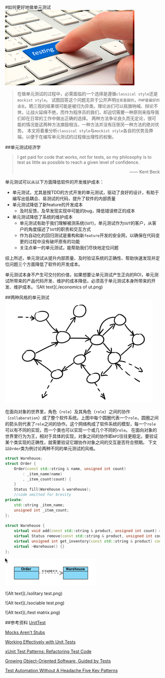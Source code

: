 #如何更好地做单元测试
![Alt text](./testing_services.png)
> 在做单元测试的过程中，必需面临的一个选择是遵循`classical style`还是`mockist style`。
> 试图回答这个问题无异于公开声明`豆浆是甜的`，`PHP是最好的语言`。晒三观的结果很可能是被归为异类。理论派们可以摇旗呐喊、辩论不休，让战火延绵不绝，而作为程序员的我们，却迫切需要一种原则来指导我们却在日常的工作中做出正确的选择。
> 两种方法争论良久而无定论，很可能的情况是这两种方法旗鼓相当，一种方法并没有压倒另一种方法的绝对优势。
> 本文将着重分析`classical style`与`mockist style`各自的优势及弊端，以便于在编写单元测试的过程做出理性的权衡。

##单元测试经济学
>  I get paid for code that works, not for tests, so my philosophy is to test as little as possible to reach a given level of confidence. 
> <p align="right">—— Kent Beck</p>

单元测试可以从以下方面降低软件的开发维护成本：
* 单元测试，尤其是按TDD的方式开发的单元测试，驱动了良好的设计，有助于编写出低耦合、易测试的代码，提升了软件的内部质量
* 单元测试降低了新feature的开发成本
	* 及时反馈，及早发现实现中可能的bug，降低错误修正的成本
* 单元测试降低了系统的维护成本
	* 单元测试有助于我们理解被测系统(`SUT`)，单元测试作为`SUT`的客户，从客户的角度描述了`SUT`的职责和交互方式
	* 作为自动化的回归测试是重构和新`feature`开发的安全网，以确保在代码变更的过程中没有破坏原有的功能
	* 关注点单一的单元测试，能帮助我们尽快地定位问题

综上所述，单元测试从提升内部质量、及时验证系统的正确性、帮助快速发现并定位问题三个方面降低了软件的开发成本。

单元测试本身不产生可交付的价值，如果想要让单元测试产生正向的ROI，单元测试所带来的产品代码开发、维护的成本降低，必须高于单元测试本身所带来的开发、维护成本。
![Alt text](./economics of ut.png)

##两种风格的单元测试
![Alt text](./objects-network.png)

在面向对象的世界里，角色（`role`）及其角色（`role`）之间的协作（`collaboration`）成了整个软件系统。上图中每个圆圈代表一个`role`，圆圈之间的箭头则代表了`role`之间的协作。这个网络构成了软件系统的模型，每一个`role`可以有不同的实现，而一个类也可以实现一个或几个不同的`role`。
在面向对象的世界里行为为王，相对于具体的实现，对象之间的协作即`API`往往更稳定。要验证某个类实现的正确性，就需要验证它跟协作对象之间的交互是否符合预期。
下文以`Order`类为例讨论两种不同的单元测试的风格。

```cpp
struct Warehouse;
struct Order {
    Order(const std::string & name, unsigned int count)
        : _item_name(name)
        , _item_count(count) {
    }
    Status fill(Warehouse & warehouse);
    //code omitted for brevity
private:
    std::string _item_name;
    unsigned int _item_count;
};

struct Warehouse {
    virtual void add(const std::string & product, unsigned int count) = 0;
    virtual Status remove(const std::string & product, unsigned int count) = 0;
    virtual unsigned int get_inventory(const std::string & product) const = 0;
    virtual ~Warehouse() {}
};
```
![Alt text](./order.png)

![Alt text](./solitary test.png)

![Alt text](./sociable test.png)

![Alt text](./test matrix.png)

##参考资料
[UnitTest](http://martinfowler.com/bliki/UnitTest.html)

[Mocks Aren't Stubs](http://martinfowler.com/articles/mocksArentStubs.html)

[Working Effectively with Unit Tests](https://www.amazon.com/Working-Effectively-Unit-Tests-Fields-ebook/dp/B00QS2HXUO)

[xUnit Test Patterns: Refactoring Test Code](https://book.douban.com/subject/1859393/)

[Growing Object-Oriented Software, Guided by Tests](https://book.douban.com/subject/4156589/)

[Test Automation Without A Headache Five Key Patterns](https://vimeo.com/144866523)
